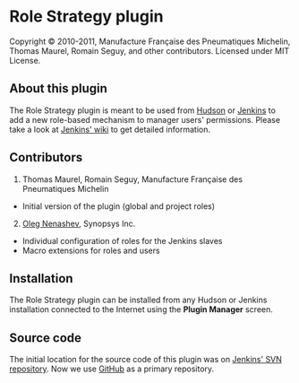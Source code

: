 Role Strategy plugin
====================
Copyright &copy; 2010-2011, Manufacture Française des Pneumatiques Michelin, Thomas Maurel, Romain Seguy, and other contributors. Licensed under MIT License.



About this plugin
-----------------
The Role Strategy plugin is meant to be used from [Hudson][1] or [Jenkins][2] to add a new role-based mechanism to manager users' permissions. Please take a look at [Jenkins' wiki][3] to get detailed information.

Contributors
-----------
1. Thomas Maurel, Romain Seguy, Manufacture Française des Pneumatiques Michelin
  - Initial version of the plugin (global and project roles)

2. [Oleg Nenashev][6], Synopsys Inc.
  - Individual configuration of roles for the Jenkins slaves
  - Macro extensions for roles and users

Installation
------------
The Role Strategy plugin can be installed from any Hudson or Jenkins installation connected to the Internet using the **Plugin Manager** screen.

Source code
-----------
The initial location for the source code of this plugin was on [Jenkins' SVN repository][4]. 
Now we use [GitHub][5] as a primary repository.

[1]: http://hudson-ci.org/
[2]: http://jenkins-ci.org/
[3]: http://wiki.jenkins-ci.org/display/JENKINS/Role+Strategy+Plugin
[4]: https://svn.jenkins-ci.org/trunk/hudson/plugins/role-strategy/
[5]: https://github.com/jenkinsci/role-strategy-plugin
[6]: https://github.com/oleg-nenashev
